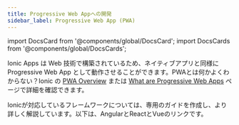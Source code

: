```yaml
---
title: Progressive Web Appへの開発
sidebar_label: Progressive Web App (PWA)
---
```


import DocsCard from '@components/global/DocsCard';
import DocsCards from '@components/global/DocsCards';

<head>
  <title>Progressive Web Applicationへのデプロイ</title>
  <meta
    name="description"
    content="Ionic Applications are built with web technologies that run just as well as a Progressive Web App as they do a native app. Learn how to deploy a PWA with Ionic."
  />
</head>

Ionic Apps は Web 技術で構築されているため、ネイティブアプリと同様に Progressive Web App として動作させることができます。PWAとは何かよくわからない？Ionic の [PWA Overview](https://ionicframework.com/pwa) または [What are Progressive Web Apps](../core-concepts/what-are-progressive-web-apps.md) ページで詳細を確認できます。

Ionicが対応しているフレームワークについては、専用のガイドを作成し、より詳しく解説しています。以下は、AngularとReactとVueのリンクです。

<DocsCards>
  <DocsCard header="Angular" href="../angular/pwa" img="/img/frameworks/angular.svg"></DocsCard>
  <DocsCard header="React" href="../react/pwa" img="/img/frameworks/react.svg"></DocsCard>
  <DocsCard header="Vue" href="../vue/pwa" img="/img/frameworks/vue.svg"></DocsCard>
</DocsCards>
